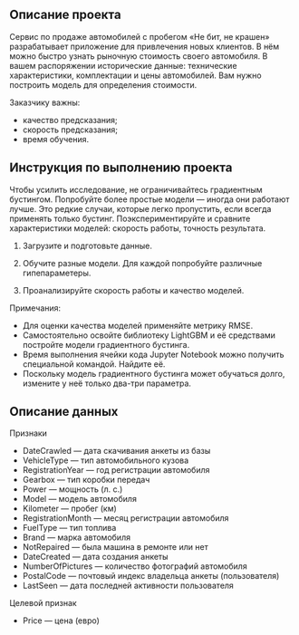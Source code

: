 ## Описание проекта
Сервис по продаже автомобилей с пробегом «Не бит, не крашен» разрабатывает приложение 
для привлечения новых клиентов. В нём можно быстро узнать рыночную стоимость своего автомобиля. 
В вашем распоряжении исторические данные: технические характеристики, комплектации и цены автомобилей.
Вам нужно построить модель для определения стоимости.

Заказчику важны:
 - качество предсказания;
 - скорость предсказания;
 - время обучения.

## Инструкция по выполнению проекта

Чтобы усилить исследование, не ограничивайтесь градиентным бустингом. 
Попробуйте более простые модели — иногда они работают лучше. 
Это редкие случаи, которые легко пропустить, если всегда применять только бустинг. 
Поэкспериментируйте и сравните характеристики моделей: скорость работы, точность результата.

1. Загрузите и подготовьте данные.

2. Обучите разные модели. Для каждой попробуйте различные гипепараметеры.

3. Проанализируйте скорость работы и качество моделей.

Примечания:
 - Для оценки качества моделей применяйте метрику RMSE.
 - Самостоятельно освойте библиотеку LightGBM и её средствами постройте модели градиентного бустинга.
 - Время выполнения ячейки кода Jupyter Notebook можно получить специальной командой. Найдите её.
 - Поскольку модель градиентного бустинга может обучаться долго, измените у неё только два-три параметра.

## Описание данных

Признаки
 - DateCrawled — дата скачивания анкеты из базы
 - VehicleType — тип автомобильного кузова
 - RegistrationYear — год регистрации автомобиля
 - Gearbox — тип коробки передач
 - Power — мощность (л. с.)
 - Model — модель автомобиля
 - Kilometer — пробег (км)
 - RegistrationMonth — месяц регистрации автомобиля
 - FuelType — тип топлива
 - Brand — марка автомобиля
 - NotRepaired — была машина в ремонте или нет
 - DateCreated — дата создания анкеты
 - NumberOfPictures — количество фотографий автомобиля
 - PostalCode — почтовый индекс владельца анкеты (пользователя)
 - LastSeen — дата последней активности пользователя

Целевой признак
 - Price — цена (евро)